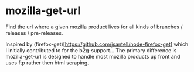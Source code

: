mozilla-get-url
===============

Find the url where a given mozilla product lives for all kinds of branches / releases / pre-releases.

Inspired by (firefox-get)[https://github.com/jsantell/node-firefox-get] which I initially contributed to for the
b2g-support... The primary difference is mozilla-get-url is designed to handle most mozilla products up front and
uses ftp rather then html scraping.
